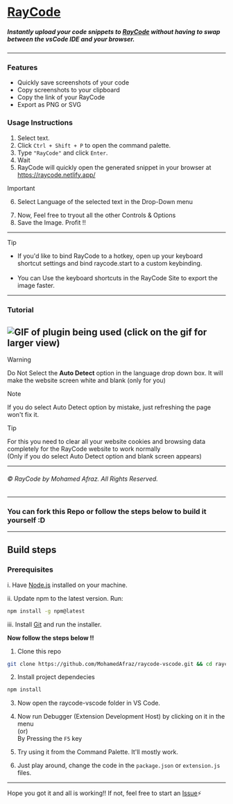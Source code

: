 # [RayCode](https://raycode.netlify.app/)

##### Instantly upload your code snippets to [RayCode](https://raycode.netlify.app) without having to swap between the vsCode IDE and your browser.
___

### Features

- Quickly save screenshots of your code
- Copy screenshots to your clipboard
- Copy the link of your RayCode
- Export as PNG or SVG

### Usage Instructions
1. Select text.
2. Click `Ctrl + Shift + P` to open the command palette.
3. Type `"RayCode"` and click `Enter`.
4. Wait
5. RayCode will quickly open the generated snippet in your browser at https://raycode.netlify.app/
> [!IMPORTANT]
> 6. Select Language of the selected text in the Drop-Down menu
7. Now, Feel free to tryout all the other Controls & Options 
8. Save the Image. Profit !!

___
> [!TIP]
> - If you'd like to bind RayCode to a hotkey, open up your keyboard shortcut settings and bind raycode.start to a custom keybinding. <br><br>
> - You can Use the keyboard shortcuts in the RayCode Site to export the image faster.
---

### Tutorial
![GIF of plugin being used](https://i.imgur.com/amr6YFB.gif)
(click on the gif for larger view)
---

> [!WARNING]
> Do Not Select the **Auto Detect** option in the language drop down box. It will make the website screen white and blank (only for you)

> [!NOTE]
> If you do select Auto Detect option by mistake, just refreshing the page won't fix it.

>[!TIP]
> For this you need to clear all your website cookies and browsing data completely for the RayCode website to work normally <br> (Only if you do select Auto Detect option and blank screen appears)
---
###### &copy; RayCode by Mohamed Afraz. All Rights Reserved.
---
### You can fork this Repo or follow the steps below to build it yourself :D
---
## Build steps

### Prerequisites

i. Have [Node.js](https://nodejs.org/en/) installed on your machine.

ii. Update npm to the latest version. Run:

 ```bash
 npm install -g npm@latest
 ```

iii. Install [Git](https://git-scm.com/downloads) and run the installer.

**Now follow the steps below !!**


1. Clone this repo

```bash
git clone https://github.com/MohamedAfraz/raycode-vscode.git && cd raycode-vscode
```

2. Install project dependecies

```bash
npm install
```

3. Now open the raycode-vscode folder in VS Code.
   
4. Now run Debugger (Extension Development Host) by clicking on it in the menu <br> (or) <br> By Pressing the `F5` key

5. Try using it from the Command Palette. It'll mostly work.

6. Just play around, change the code in the `package.json` or `extension.js` files.
---
Hope you got it and all is working!! If not, feel free to start an [Issue](https://github.com/MohamedAfraz/raycode-vscode/issues)⚡
